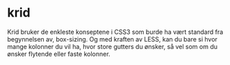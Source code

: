 krid
====
Krid bruker de enkleste konseptene i CSS3 som burde ha vært standard fra begynnelsen av, box-sizing. Og med kraften av LESS, kan du bare si hvor mange kolonner du vil ha, hvor store gutters du ønsker, så vel som om du ønsker flytende eller faste kolonner.
